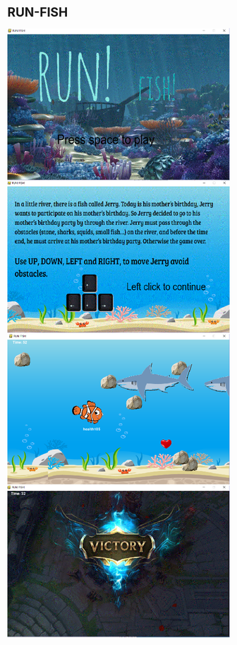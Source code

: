 # RUN-FISH
<img src = "https://github.com/SHengennimmp/RUN-FISH/blob/master/1.PNG">
<img src = "https://github.com/SHengennimmp/RUN-FISH/blob/master/2.PNG">
<img src = "https://github.com/SHengennimmp/RUN-FISH/blob/master/5.PNG">
<img src = "https://github.com/SHengennimmp/RUN-FISH/blob/master/7.PNG">
